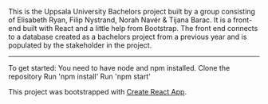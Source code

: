 This is the Uppsala University Bachelors project built by a group consisting of Elisabeth Ryan, Filip Nystrand, Norah Navér & Tijana Barac.
It is a front-end built with React and a little help from Bootstrap. The front end connects to a database created as a bachelors project from a previous year and is populated by the stakeholder in the project.

--------------------------------------------------------
To get started:
You need to have node and npm installed.
Clone the repository
Run 'npm install'
Run 'npm start'




This project was bootstrapped with [Create React App](https://github.com/facebook/create-react-app).
